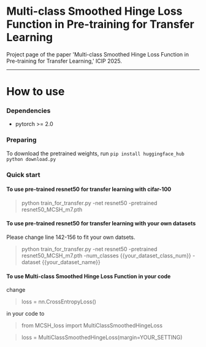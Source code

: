 # Multi-class Smoothed Hinge Loss Function in Pre-training for Transfer Learning  
Project page of the paper 'Multi-class Smoothed Hinge Loss Function in Pre-training for Transfer Learning,' ICIP 2025.


---
# How to use
### Dependencies
* pytorch >= 2.0

### Preparing
To download the pretrained weights, run
``` pip install huggingface_hub ```
``` python download.py ```
  
### Quick start

#### To use pre-trained resnet50 for transfer learning with cifar-100

> python train_for_transfer.py -net resnet50 -pretrained resnet50_MCSH_m7.pth


#### To use pre-trained resnet50 for transfer learning with your own datasets
Please change line 142-156 to fit your own datsets.
> python train_for_transfer.py -net resnet50 -pretrained resnet50_MCSH_m7.pth -num_classes {{your_dataset_class_num}} -dataset {{your_dataset_name}}

#### To use Multi-class Smoothed Hinge Loss Function in your code
change
> loss = nn.CrossEntropyLoss()

in your code to

> from MCSH_loss import MultiClassSmoothedHingeLoss

> loss = MultiClassSmoothedHingeLoss(margin=YOUR_SETTING)
